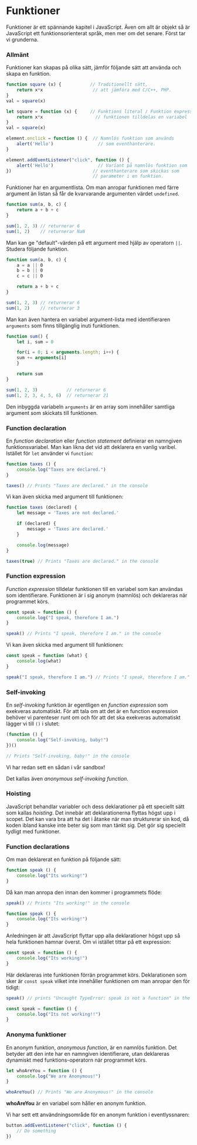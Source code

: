 Funktioner
==================================

Funktioner är ett spännande kapitel i JavaScript. Även om allt är objekt så är JavaScript ett funktionsorienterat språk, men mer om det senare. Först tar vi grunderna.



### Allmänt

Funktioner kan skapas på olika sätt, jämför följande sätt att använda och skapa en funktion.

```js
function square (x) {           // Traditionellt sätt,
    return x*x                   // att jämföra med C/C++, PHP.
}
val = square(x)

let square = function (x) {     // Funktions literal / Funktion expression,
    return x*x                    // funktionen tilldelas en variabel
}
val = square(x)

element.onclick = function () {  // Namnlös funktion som används
    alert('Hello')                 // som eventhanterare.
}

element.addEventListener("click", function () {
    alert('Hello')                 // Variant på namnlös funktion som
})                               // eventhanterare som skickas som
                                 // parameter i en funktion.
```

Funktioner har en argumentlista. Om man anropar funktionen med färre argument än listan så får de kvarvarande argumenten värdet `undefined`.

```js
function sum(a, b, c) {
    return a + b + c
}

sum(1, 2, 3) // returnerar 6
sum(1, 2)    // returnerar NaN
```

Man kan ge "default"-värden på ett argument med hjälp av operatorn `||`. Studera följande funktion.

```js
function sum(a, b, c) {
    a = a || 0
    b = b || 0
    c = c || 0

    return a + b + c
}

sum(1, 2, 3) // returnerar 6
sum(1, 2)    // returnerar 3
```

Man kan även hantera en variabel argument-lista med identifieraren `arguments` som finns tillgänglig inuti funktionen.

```js
function sum() {
    let i, sum = 0

    for(i = 0; i < arguments.length; i++) {
    sum += arguments[i]
    }

    return sum
}

sum(1, 2, 3)           // returnerar 6
sum(1, 2, 3, 4, 5, 6)  // returnerar 21
```

Den inbyggda variabeln `arguments` är en array som innehåller samtliga argument som skickats till funktionen.



### Function declaration

En *function declaration* eller *function statement* definierar en namngiven funktionsvariabel. Man kan likna det vid att deklarera en vanlig varibel. Istället för `let` använder vi `function`:

```js
function taxes () {
    console.log("Taxes are declared.")
}

taxes() // Prints "Taxes are declared." in the console
```

Vi kan även skicka med argument till funktionen:

```js
function taxes (declared) {
    let message = 'Taxes are not declared.'

    if (declared) {
        message = 'Taxes are declared.'
    }

    console.log(message)
}

taxes(true) // Prints "Taxes are declared." in the console
```



### Function expression

*Function expression* tilldelar funktionen till en variabel som kan användas som identifierare. Funktionen är i sig anonym (namnlös) och deklareras när programmet körs.

```js
const speak = function () {
    console.log("I speak, therefore I am.")
}

speak() // Prints "I speak, therefore I am." in the console
```

Vi kan även skicka med argument till funktionen:

```js
const speak = function (what) {
    console.log(what)
}

speak("I speak, therefore I am.") // Prints "I speak, therefore I am." in the console
```



### Self-invoking

En *self-invoking* funktion är egentligen en *function expression* som exekveras automatiskt. För att tala om att det är en function expression behöver vi parenteser runt om och för att det ska exekveras automatiskt lägger vi till `()` i slutet:

```js
(function () {
    console.log("Self-invoking, baby!")
})()

// Prints "Self-invoking, baby!" in the console
```

Vi har redan sett en sådan i vår sandbox!

Det kallas även *anonymous self-invoking function*.



### Hoisting

JavaScript behandlar variabler och dess deklarationer på ett speciellt sätt som kallas *hoisting*. Det innebär att deklarationerna flyttas högst upp i scopet. Det kan vara bra att ha det i åtanke när man strukturerar sin kod, då koden ibland kanske inte beter sig som man tänkt sig. Det gör sig speciellt tydligt med funktioner.



### Function declarations

Om man deklarerat en funktion på följande sätt:

```js
function speak () {
    console.log("Its working!")
}
```

Då kan man anropa den innan den kommer i programmets flöde:

```js
speak() // Prints "Its working!" in the console

function speak () {
    console.log("Its working!")
}
```

Anledningen är att JavaScript flyttar upp alla deklarationer högst upp så hela funktionen hamnar överst. Om vi istället tittar på ett expression:

```js
const speak = function () {
    console.log("Its working!")
}
```

Här deklareras inte funktionen förrän programmet körs. Deklarationen som sker är `const speak` vilket inte innehåller funktionen om man anropar den för tidigt:

```js
speak() // prints "Uncaught TypeError: speak is not a function" in the console

const speak = function () {
    console.log("Its not working!!")
}
```



### Anonyma funktioner

En anonym funktion, *anonymous function*, är en namnlös funktion. Det betyder att den inte har en namngiven identifierare, utan deklareras dynamiskt med funktions-operatorn när programmet körs.

```js
let whoAreYou = function () {
    console.log("We are Anonymous!")
}

whoAreYou() // Prints "We are Anonymous!" in the console
```

**whoAreYou** är en variabel som håller en anonym funktion.

Vi har sett ett användningsområde för en anonym funktion i eventlyssnaren:

```js
button.addEventListener("click", function () {
    // Do something
})
```
